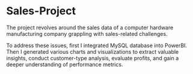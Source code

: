 # Sales-Project
The project revolves around the sales data of a computer hardware manufacturing company grappling with sales-related challenges. 

To address these issues, first I integrated MySQL database into PowerBI. 
Then I generated various charts and visualizations to extract valuable insights, conduct customer-type analysis, evaluate profits, and gain a deeper understanding of performance metrics.
